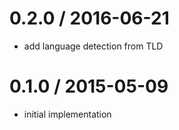 
0.2.0 / 2016-06-21
==================

 * add language detection from TLD

0.1.0 / 2015-05-09
==================

 * initial implementation
